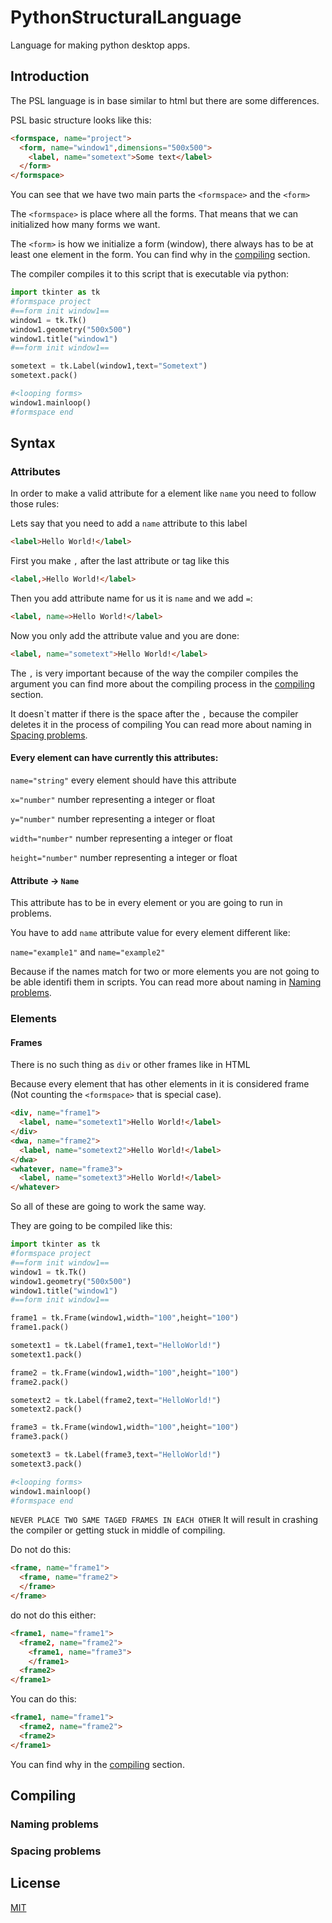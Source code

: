 # PythonStructuralLanguage
Language for making python desktop apps.

## Introduction

The PSL language is in base similar to html but there are some differences.

PSL basic structure looks like this:
```html
<formspace, name="project">
  <form, name="window1",dimensions="500x500">
    <label, name="sometext">Some text</label>
  </form>
</formspace>
```
You can see that we have two main parts the `<formspace>` and the `<form>`

The `<formspace>` is place where all the forms. That means that we can initialized how many forms we want.

The `<form>` is how we initialize a form (window), there always has to be at least one element in the form. You can find why in the [compiling](#compiling) section.

The compiler compiles it to this script that is executable via python:
```python
import tkinter as tk
#formspace project
#==form init window1==
window1 = tk.Tk()
window1.geometry("500x500")
window1.title("window1")
#==form init window1==

sometext = tk.Label(window1,text="Sometext")
sometext.pack()

#<looping forms>
window1.mainloop()
#formspace end
```
## Syntax

### Attributes

In order to make a valid attribute for a element like `name` you need to follow those rules:

Lets say that you need to add a `name` attribute to this label
```html
<label>Hello World!</label>
```
First you make `,` after the last attribute or tag like this
```html
<label,>Hello World!</label>
```
Then you add attribute name for us it is `name` and we add `=`:
```html
<label, name=>Hello World!</label>
```
Now you only add the attribute value and you are done:
```html
<label, name="sometext">Hello World!</label>
```
The `,` is very important because of the way the compiler compiles the argument you can find more about the compiling process in the [compiling](#compiling) section.

It doesn\`t matter if there is the space after the `,` because the compiler deletes it in the process of compiling
You can read more about naming in [Spacing problems](#spacing-problems).

#### Every element can have currently this attributes:

`name="string"` every element should have this attribute

`x="number"` number representing a integer or float

`y="number"` number representing a integer or float

`width="number"` number representing a integer or float

`height="number"` number representing a integer or float

#### Attribute -> `Name`

This attribute has to be in every element or you are going to run in problems.

You have to add `name` attribute value for every element different like:

 ```name="example1"``` and ```name="example2"```

Because if the names match for two or more elements you are not going to be able identifi them in scripts. You can read more about naming in [Naming problems](#naming-problems).

### Elements
#### Frames
There is no such thing as `div` or other frames like in HTML

Because every element that has other elements in it is considered frame (Not counting the `<formspace>` that is special case).
```html
<div, name="frame1">
  <label, name="sometext1">Hello World!</label>
</div>
<dwa, name="frame2">
  <label, name="sometext2">Hello World!</label>
</dwa>
<whatever, name="frame3">
  <label, name="sometext3">Hello World!</label>
</whatever>
```
So all of these are going to work the same way.

They are going to be compiled like this:
```python
import tkinter as tk
#formspace project
#==form init window1==
window1 = tk.Tk()
window1.geometry("500x500")
window1.title("window1")
#==form init window1==

frame1 = tk.Frame(window1,width="100",height="100")
frame1.pack()

sometext1 = tk.Label(frame1,text="HelloWorld!")
sometext1.pack()

frame2 = tk.Frame(window1,width="100",height="100")
frame2.pack()

sometext2 = tk.Label(frame2,text="HelloWorld!")
sometext2.pack()

frame3 = tk.Frame(window1,width="100",height="100")
frame3.pack()

sometext3 = tk.Label(frame3,text="HelloWorld!")
sometext3.pack()

#<looping forms>
window1.mainloop()
#formspace end
```
`NEVER PLACE TWO SAME TAGED FRAMES IN EACH OTHER`
It will result in crashing the compiler or getting stuck in middle of compiling.

Do not do this:
```html
<frame, name="frame1">
  <frame, name="frame2">
  </frame>
</frame>
```
do not do this either:
```html
<frame1, name="frame1">
  <frame2, name="frame2">
    <frame1, name="frame3">
    </frame1>
  <frame2>
</frame1>
```
You can do this:
```html
<frame1, name="frame1">
  <frame2, name="frame2">
  <frame2>
</frame1>
```
You can find why in the [compiling](#compiling) section.

## Compiling
### Naming problems
### Spacing problems

## License
[MIT](https://choosealicense.com/licenses/mit/)
